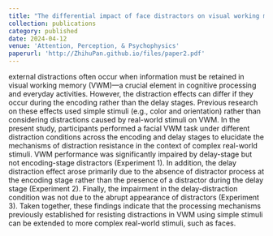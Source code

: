 ```yaml
---
title: "The differential impact of face distractors on visual working memory across encoding and delay stages"
collection: publications
category: published
date: 2024-04-12 
venue: 'Attention, Perception, & Psychophysics'
paperurl: 'http://ZhihuPan.github.io/files/paper2.pdf'
---
```


external distractions often occur when information must be retained in visual working memory (VWM)—a crucial element in cognitive processing and everyday activities. However, the distraction effects can differ if they occur during the encoding rather than the delay stages. Previous research on these effects used simple stimuli (e.g., color and orientation) rather than considering distractions caused by real-world stimuli on VWM. In the present study, participants performed a facial VWM task under different distraction conditions across the encoding and delay stages to elucidate the mechanisms of distraction resistance in the context of complex real-world stimuli. VWM performance was significantly impaired by delay-stage but not encoding-stage distractors (Experiment 1). In addition, the delay distraction effect arose primarily due to the absence of distractor process at the encoding stage rather than the presence of a distractor during the delay stage (Experiment 2). Finally, the impairment in the delay-distraction condition was not due to the abrupt appearance of distractors (Experiment 3). Taken together, these findings indicate that the processing mechanisms previously established for resisting distractions in VWM using simple stimuli can be extended to more complex real-world stimuli, such as faces.
